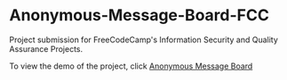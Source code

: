 # Anonymous-Message-Board-FCC
Project submission for FreeCodeCamp's Information Security and Quality Assurance Projects.

To view the demo of the project, click [Anonymous Message Board](https://anonymous-message-board-fccapp.glitch.me)
